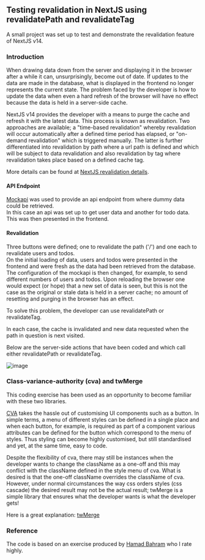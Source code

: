 ## Testing revalidation in NextJS using revalidatePath and revalidateTag  
A small project was set up to test and demonstrate the revalidation feature of NextJS v14.  

### Introduction  
When drawing data down from the server and displaying it in the browser after a while it can, unsurprisingly, become out of date. If updates to the data are made in the database, what is displayed in the frontend no longer represents the current state. The problem faced by the developer is how to update the data when even a hard refresh of the browser will have no effect because the data is held in a server-side cache.  

NextJS v14 provides the developer with a means to purge the cache and refresh it with the latest data. This process is known as revalidation. Two approaches are available; a "time-based revalidation" whereby revalidation will occur automatically after a defined time period has elapsed, or "on-demand revalidation" which is triggered manually. The latter is further differentiated into revalidation by path where a url path is defined and which will be subject to data revalidation and also revalidation by tag where revalidation takes place based on a defined cache tag.  

More details can be found at [NextJS revalidation details](https://nextjs.org/docs/app/building-your-application/data-fetching/fetching-caching-and-revalidating#revalidating-data).  

#### API Endpoint  
[Mockapi](https://mockapi.io) was used to provide an api endpoint from where dummy data could be retrieved.  
In this case an api was set up to get user data and another for todo data. This was then presented in the frontend.

#### Revalidation  
Three buttons were defined; one to revalidate the path ('/') and one each to revalidate users and todos.  
On the initial loading of data, users and todos were presented in the frontend and were fresh as the data had been retrieved from the database. The configuration of the mockapi is then changed, for example, to send different numbers of users and todos. Upon reloading the browser one would expect (or hope) that a new set of data is seen, but this is not the case as the original or stale data is held in a server cache; no amount of resetting and purging in the browser has an effect.  

To solve this problem, the developer can use revalidatePath or revalidateTag.  

In each case, the cache is invalidated and new data requested when the path in question is next visited.  

Below are the server-side actions that have been coded and which call either revalidatePath or revalidateTag.  


![image](https://github.com/johnhm22/nextjs-revalidation/assets/71333679/95bcad19-0553-45a1-9c1d-6b2f5569e8cb)



### Class-variance-authority (cva) and twMerge  
This coding exercise has been used as an opportunity to become familiar with these two libraries.  

[CVA](https://cva.style/docs) takes the hassle out of customising UI components such as a button. In simple terms, a menu of different styles can be defined in a single place and when each button, for example, is required as part of a component various attributes can be defined for the button which correspond to the menu of styles. Thus styling can become highly customised, but still standardised and yet, at the same time, easy to code.  

Despite the flexibility of cva, there may still be instances when the developer wants to change the className as a one-off and this may conflict with the className defined in the style menu of cva. What is desired is that the one-off className overrides the className of cva. However, under normal circumstances the way css orders styles (css cascade) the desired result may not be the actual result; twMerge is a simple library that ensures what the developer wants is what the developer gets!

Here is a great explanation: [twMerge](https://github.com/dcastil/tailwind-merge/blob/v2.2.2/docs/what-is-it-for.md)



### Reference  
The code is based on an exercise produced by [Hamad Bahram](https://www.youtube.com/watch?v=-mPm2IRkacM) who I rate highly.  




